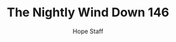 ---
image: /assets/img/nwd/146_nwd_psalm_55_22_a_tlb.png
title: The Nightly Wind Down 146
categories:
  - The Nightly Wind Down
author: Hope Staff
notes: The Nightly Wind Down 146
embed: >-
  EMBED_GOES_HERE
transcript: >-
  SOME LINES OF TEXT START HERE
---
